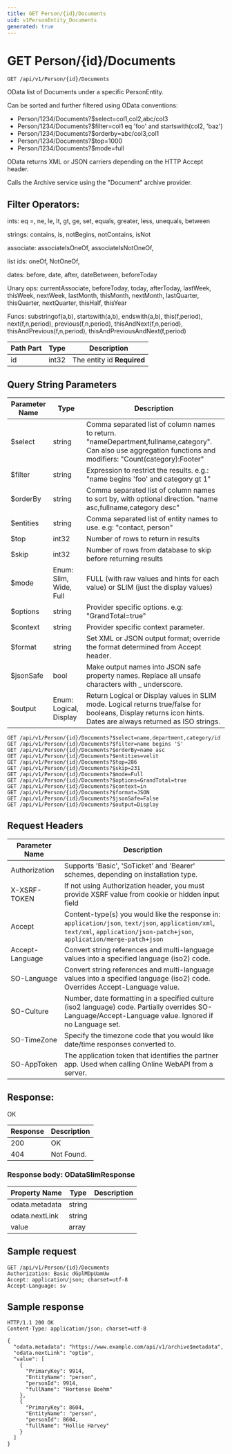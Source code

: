 ```yaml
---
title: GET Person/{id}/Documents
uid: v1PersonEntity_Documents
generated: true
---
```


# GET Person/{id}/Documents

```http
GET /api/v1/Person/{id}/Documents
```

OData list of Documents under a specific PersonEntity.


Can be sorted and further filtered using OData conventions:

* Person/1234/Documents?$select=col1,col2,abc/col3
* Person/1234/Documents?$filter=col1 eq 'foo' and startswith(col2, 'baz')
* Person/1234/Documents?$orderby=abc/col3,col1
* Person/1234/Documents?$top=1000
* Person/1234/Documents?$mode=full


OData returns XML or JSON carriers depending on the HTTP Accept header.


Calls the Archive service using the "Document" archive provider.


## Filter Operators: ##

ints: eq =, ne, le, lt, gt, ge, set, equals, greater, less, unequals, between

strings: contains, is, notBegins, notContains, isNot

associate: associateIsOneOf, associateIsNotOneOf,  

list ids: oneOf, NotOneOf, 

dates: before, date, after, dateBetween, beforeToday

Unary ops: currentAssociate, beforeToday, today, afterToday, lastWeek, thisWeek, nextWeek, lastMonth, thisMonth, nextMonth, lastQuarter, thisQuarter, nextQuarter, thisHalf, thisYear

Funcs: substringof(a,b), startswith(a,b), endswith(a,b), this(f,period), next(f,n,period), previous(f,n,period), thisAndNext(f,n,period), thisAndPrevious(f,n,period), thisAndPreviousAndNext(f,period)





| Path Part | Type | Description |
|-----------|------|-------------|
| id | int32 | The entity id **Required** |


## Query String Parameters

| Parameter Name | Type |  Description |
|----------------|------|--------------|
| $select | string |  Comma separated list of column names to return. "nameDepartment,fullname,category". Can also use aggregation functions and modifiers: "Count(category):Footer" |
| $filter | string |  Expression to restrict the results. e.g.: "name begins 'foo' and category gt 1" |
| $orderBy | string |  Comma separated list of column names to sort by, with optional direction. "name asc,fullname,category desc" |
| $entities | string |  Comma separated list of entity names to use. e.g: "contact, person" |
| $top | int32 |  Number of rows to return in results |
| $skip | int32 |  Number of rows from database to skip before returning results |
| $mode | Enum: Slim, Wide, Full |  FULL (with raw values and hints for each value) or SLIM (just the display values) |
| $options | string |  Provider specific options. e.g: "GrandTotal=true" |
| $context | string |  Provider specific context parameter. |
| $format | string |  Set XML or JSON output format; override the format determined from Accept header. |
| $jsonSafe | bool |  Make output names into JSON safe property names. Replace all unsafe characters with _ underscore. |
| $output | Enum: Logical, Display |  Return Logical or Display values in SLIM mode. Logical returns true/false for booleans, Display returns icon hints. Dates are always returned as ISO strings. |

```http
GET /api/v1/Person/{id}/Documents?$select=name,department,category/id
GET /api/v1/Person/{id}/Documents?$filter=name begins 'S'
GET /api/v1/Person/{id}/Documents?$orderBy=name asc
GET /api/v1/Person/{id}/Documents?$entities=velit
GET /api/v1/Person/{id}/Documents?$top=286
GET /api/v1/Person/{id}/Documents?$skip=231
GET /api/v1/Person/{id}/Documents?$mode=Full
GET /api/v1/Person/{id}/Documents?$options=GrandTotal=true
GET /api/v1/Person/{id}/Documents?$context=in
GET /api/v1/Person/{id}/Documents?$format=JSON
GET /api/v1/Person/{id}/Documents?$jsonSafe=False
GET /api/v1/Person/{id}/Documents?$output=Display
```


## Request Headers

| Parameter Name | Description |
|----------------|-------------|
| Authorization  | Supports 'Basic', 'SoTicket' and 'Bearer' schemes, depending on installation type. |
| X-XSRF-TOKEN   | If not using Authorization header, you must provide XSRF value from cookie or hidden input field |
| Accept         | Content-type(s) you would like the response in: `application/json`, `text/json`, `application/xml`, `text/xml`, `application/json-patch+json`, `application/merge-patch+json` |
| Accept-Language | Convert string references and multi-language values into a specified language (iso2) code. |
| SO-Language | Convert string references and multi-language values into a specified language (iso2) code. Overrides Accept-Language value. |
| SO-Culture | Number, date formatting in a specified culture (iso2 language) code. Partially overrides SO-Language/Accept-Language value. Ignored if no Language set. |
| SO-TimeZone | Specify the timezone code that you would like date/time responses converted to. |
| SO-AppToken | The application token that identifies the partner app. Used when calling Online WebAPI from a server. |


## Response:

OK

| Response | Description |
|----------------|-------------|
| 200 | OK |
| 404 | Not Found. |

### Response body: ODataSlimResponse

| Property Name | Type |  Description |
|----------------|------|--------------|
| odata.metadata | string |  |
| odata.nextLink | string |  |
| value | array |  |

## Sample request

```http!
GET /api/v1/Person/{id}/Documents
Authorization: Basic dGplMDpUamUw
Accept: application/json; charset=utf-8
Accept-Language: sv
```

## Sample response

```http_
HTTP/1.1 200 OK
Content-Type: application/json; charset=utf-8

{
  "odata.metadata": "https://www.example.com/api/v1/archive$metadata",
  "odata.nextLink": "optio",
  "value": [
    {
      "PrimaryKey": 9914,
      "EntityName": "person",
      "personId": 9914,
      "fullName": "Hortense Boehm"
    },
    {
      "PrimaryKey": 8604,
      "EntityName": "person",
      "personId": 8604,
      "fullName": "Hollie Harvey"
    }
  ]
}
```